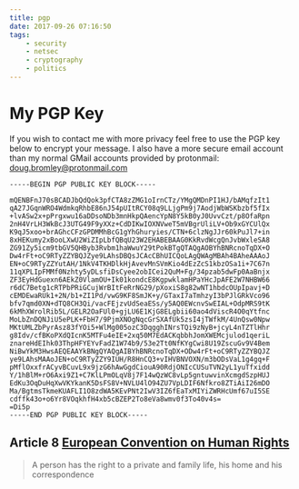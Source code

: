 ```yaml
---
title: pgp
date: 2017-09-26 07:16:50
tags:
    - security
    - netsec
    - cryptography
    - politics
---
```


# My PGP Key

If you wish to contact me with more privacy feel free to use the PGP key below to encrypt your message. I also have a more secure email account than my normal GMail accounts provided by protonmail: <a href="mailto:doug.bromley@protonmail.com">doug.bromley@protonmail.com</a>


```
-----BEGIN PGP PUBLIC KEY BLOCK-----

mQENBFnJ70sBCADJbQdQok3pfCTA8zZMG1oIrnCTz/YMgQMDnPI1HJ/bAMqfzIt1
qA27JGqnWRO4WdmkqRhbE86nJ54pUItRCY08q9LLjgPm9j7AodjWbWSKbzbf5fIx
+lvASw2x+pPrgxwu16aDDsoNDb3mnHkpQAencYpN8Y5kB0yJ0UvvCzt/p8OfaRpn
2nH4VrLH3WkBcJ3UTG49F9yXXz+CdDIKwIOXNVweT5mVBgrUliLV+Ob9xGYCUlQx
K9qJ5xoo+brAGhcCFzGPDMMhBcG1gYhGhuryies/CTN+6clzNgJJr60kPuJl7+in
8xHEKumy2xBooLXwU2WiZIpLbfQBqU23W2EHABEBAAG0KkRvdWcgQnJvbWxleSA8
ZG91Zy5icm9tbGV5QHByb3Rvbm1haWwuY29tPokBTgQTAQgAOBYhBNRcnoTqDX+O
Dw4rFt+oC9RTyZZYBQJZye9LAhsDBQsJCAcCBhUICQoLAgQWAgMBAh4BAheAAAoJ
EN+oC9RTyZZYutAH/1NkV4TKHDlkHjAvevMnSVmKio4dEzZcS1kbzOSa1i+7C67n
11qXPLIpFMMf0Nzhty5yDLsfiDsCyee2obICei2QuM+Fg/34pzab5dwFp0AaBnjx
ZF3EyHdGuexn6AEkZ0VlamOU+Ik01kondcE8KgpwklamHPaYHcJpAFE2W7NHBW66
r6dC7Betg1cRTPbPRiGCujWrBItFeRrNG29/pXoxiS8g82wNT1hbdcOUpIpavj+D
cEMDEwaRUk1+2N/b1+ZI1Pd/vwG9KF8SmJK+y/GTaxI7aTmhzyI3bPJlGRkVco96
bfv7qmd0XN+dTQ8CH3Qi/vacFEjzvUdSeaESs/y5AQ0EWcnvSwEIAL+OdpMRS9tK
6kMhXWrolRib5L/GELR2OaFUl0+gjLU6E1KjG8ELgbii60ao4dViscR4O0qYtfnc
MoLbZnDQNJiU5ePLK+FbH7/9PjmXNOgNqcGrSXAfUk5zsI4jTWfkM/4UnQsw0Npw
MKtUMLZbPyrAsz83fYOi5+WlMg005ozC3DqgghINrsTQi9zNyB+jcyL4nTZTlHhr
g8Idv/cfBKoPXdQIcnK5MTFu4eIE+2xq50M7EdACKqbbhJomXWEMcjulod1qeriL
znareHdEIhk03ThpHFYEYvFadZ1W74b9/53e2Tt0NfKYgCwi8U19ZscuGv9V4Bem
NiBwYkM3HwsAEQEAAYkBNgQYAQgAIBYhBNRcnoTqDX+ODw4rFt+oC9RTyZZYBQJZ
ye9LAhsMAAoJEN+oC9RTyZZY9IUH/R8HnCQ3+vIHVBNVOXN/m3bODsVaL1g4gq+F
pMflOxxfrACyvBCuvL9x9jzG6hAwGgdCiouA90RdjONIcCUSuTVN2yL1yuTfxidd
Y/1hBlM+rO6Axi9Z1+C7KlLPmOLqV8j7F14wQzWC8vLp5gntuwvinXcmgdSzpHUJ
EdKu3OqDuHqXwVKYkanK5DsFS8V+NVLU4lO94ZU7VpLDIF6Nfkro8ZTiAiI26mDO
Ma/BgtmsTkmeKUAFLI1O8zdWA5KEvPNt2IwV3IZ6fEaTxMIYiZWRHcUmf67uI5SE
cdffk43o+o6Yr8VOqkhfH4xb5cBZEP2To8eVa8wmv0f3To40v4s=
=Di5p
-----END PGP PUBLIC KEY BLOCK-----
```

## Article 8 [European Convention on Human Rights](https://en.wikipedia.org/wiki/European_Convention_on_Human_Rights#Article_8_.E2.80.93_privacy)
> A person has the right to a private and family life, his home and his correspondence